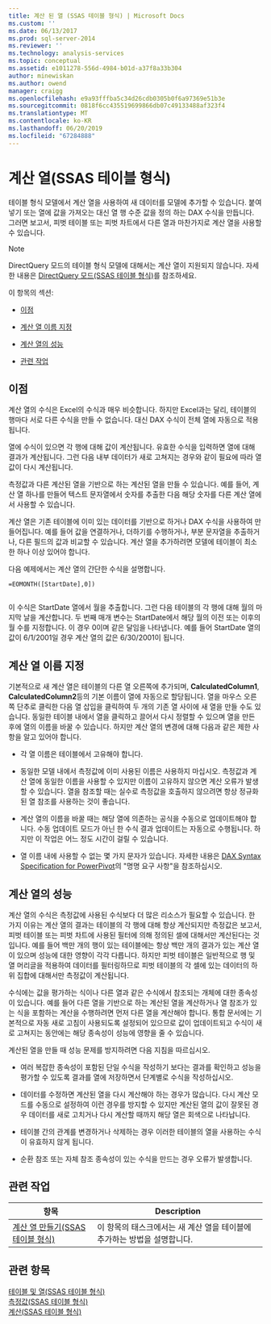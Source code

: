 ```yaml
---
title: 계산 된 열 (SSAS 테이블 형식) | Microsoft Docs
ms.custom: ''
ms.date: 06/13/2017
ms.prod: sql-server-2014
ms.reviewer: ''
ms.technology: analysis-services
ms.topic: conceptual
ms.assetid: e1011278-556d-4984-b01d-a37f8a33b304
author: minewiskan
ms.author: owend
manager: craigg
ms.openlocfilehash: e9a93fffba5c34d26cdb0305b0f6a97369e51b3e
ms.sourcegitcommit: 0818f6cc435519699866db07c49133488af323f4
ms.translationtype: MT
ms.contentlocale: ko-KR
ms.lasthandoff: 06/20/2019
ms.locfileid: "67284888"
---
```

# <a name="calculated-columns-ssas-tabular"></a>계산 열(SSAS 테이블 형식)
  테이블 형식 모델에서 계산 열을 사용하여 새 데이터를 모델에 추가할 수 있습니다. 붙여넣기 또는 열에 값을 가져오는 대신 열 행 수준 값을 정의 하는 DAX 수식을 만듭니다. 그러면 보고서, 피벗 테이블 또는 피벗 차트에서 다른 열과 마찬가지로 계산 열을 사용할 수 있습니다.  
  
> [!NOTE]  
>  DirectQuery 모드의 테이블 형식 모델에 대해서는 계산 열이 지원되지 않습니다. 자세한 내용은 [DirectQuery 모드&#40;SSAS 테이블 형식&#41;](directquery-mode-ssas-tabular.md)를 참조하세요.  
  
 이 항목의 섹션:  
  
-   [이점](#bkmk_understanding)  
  
-   [계산 열 이름 지정](#bkmk_naming)  
  
-   [계산 열의 성능](#bkmk_perf)  
  
-   [관련 작업](#bkmk_rel_tasks)  
  
##  <a name="bkmk_understanding"></a> 이점  
 계산 열의 수식은 Excel의 수식과 매우 비슷합니다. 하지만 Excel과는 달리, 테이블의 행마다 서로 다른 수식을 만들 수 없습니다. 대신 DAX 수식이 전체 열에 자동으로 적용됩니다.  
  
 열에 수식이 있으면 각 행에 대해 값이 계산됩니다. 유효한 수식을 입력하면 열에 대해 결과가 계산됩니다. 그런 다음 내부 데이터가 새로 고쳐지는 경우와 같이 필요에 따라 열 값이 다시 계산됩니다.  
  
 측정값과 다른 계산된 열을 기반으로 하는 계산된 열을 만들 수 있습니다. 예를 들어, 계산 열 하나를 만들어 텍스트 문자열에서 숫자를 추출한 다음 해당 숫자를 다른 계산 열에서 사용할 수 있습니다.  
  
 계산 열은 기존 테이블에 이미 있는 데이터를 기반으로 하거나 DAX 수식을 사용하여 만들어집니다. 예를 들어 값을 연결하거나, 더하기를 수행하거나, 부분 문자열을 추출하거나, 다른 필드의 값과 비교할 수 있습니다. 계산 열을 추가하려면 모델에 테이블이 최소한 하나 이상 있어야 합니다.  
  
 다음 예제에서는 계산 열의 간단한 수식을 설명합니다.  
  
```  
=EOMONTH([StartDate],0])  
  
```  
  
 이 수식은 StartDate 열에서 월을 추출합니다. 그런 다음 테이블의 각 행에 대해 월의 마지막 날을 계산합니다. 두 번째 매개 변수는 StartDate에서 해당 월의 이전 또는 이후의 월 수를 지정합니다. 이 경우 0이며 같은 달임을 나타냅니다. 예를 들어 StartDate 열의 값이 6/1/2001일 경우 계산 열의 값은 6/30/2001이 됩니다.  
  
##  <a name="bkmk_naming"></a> 계산 열 이름 지정  
 기본적으로 새 계산 열은 테이블의 다른 열 오른쪽에 추가되며, **CalculatedColumn1**, **CalculatedColumn2**등의 기본 이름이 열에 자동으로 할당됩니다. 열을 마우스 오른쪽 단추로 클릭한 다음 열 삽입을 클릭하여 두 개의 기존 열 사이에 새 열을 만들 수도 있습니다. 동일한 테이블 내에서 열을 클릭하고 끌어서 다시 정렬할 수 있으며 열을 만든 후에 열의 이름을 바꿀 수 있습니다. 하지만 계산 열의 변경에 대해 다음과 같은 제한 사항을 알고 있어야 합니다.  
  
-   각 열 이름은 테이블에서 고유해야 합니다.  
  
-   동일한 모델 내에서 측정값에 이미 사용된 이름은 사용하지 마십시오. 측정값과 계산 열에 동일한 이름을 사용할 수 있지만 이름이 고유하지 않으면 계산 오류가 발생할 수 있습니다. 열을 참조할 때는 실수로 측정값을 호출하지 않으려면 항상 정규화된 열 참조를 사용하는 것이 좋습니다.  
  
-   계산 열의 이름을 바꿀 때는 해당 열에 의존하는 공식을 수동으로 업데이트해야 합니다. 수동 업데이트 모드가 아닌 한 수식 결과 업데이트는 자동으로 수행됩니다. 하지만 이 작업은 어느 정도 시간이 걸릴 수 있습니다.  
  
-   열 이름 내에 사용할 수 없는 몇 가지 문자가 있습니다. 자세한 내용은 [DAX Syntax Specification for PowerPivot](/dax/dax-syntax-reference)의 "명명 요구 사항"을 참조하십시오.  
  
##  <a name="bkmk_perf"></a> 계산 열의 성능  
 계산 열의 수식은 측정값에 사용된 수식보다 더 많은 리소스가 필요할 수 있습니다. 한 가지 이유는 계산 열의 결과는 테이블의 각 행에 대해 항상 계산되지만 측정값은 보고서, 피벗 테이블 또는 피벗 차트에 사용된 필터에 의해 정의된 셀에 대해서만 계산된다는 것입니다. 예를 들어 백만 개의 행이 있는 테이블에는 항상 백만 개의 결과가 있는 계산 열이 있으며 성능에 대한 영향이 각각 다릅니다. 하지만 피벗 테이블은 일반적으로 행 및 열 머리글을 적용하여 데이터를 필터링하므로 피벗 테이블의 각 셀에 있는 데이터의 하위 집합에 대해서만 측정값이 계산됩니다.  
  
 수식에는 값을 평가하는 식이나 다른 열과 같은 수식에서 참조되는 개체에 대한 종속성이 있습니다. 예를 들어 다른 열을 기반으로 하는 계산된 열을 계산하거나 열 참조가 있는 식을 포함하는 계산을 수행하려면 먼저 다른 열을 계산해야 합니다. 통합 문서에는 기본적으로 자동 새로 고침이 사용되도록 설정되어 있으므로 값이 업데이트되고 수식이 새로 고쳐지는 동안에는 해당 종속성이 성능에 영향을 줄 수 있습니다.  
  
 계산된 열을 만들 때 성능 문제를 방지하려면 다음 지침을 따르십시오.  
  
-   여러 복잡한 종속성이 포함된 단일 수식을 작성하기 보다는 결과를 확인하고 성능을 평가할 수 있도록 결과를 열에 저장하면서 단계별로 수식을 작성하십시오.  
  
-   데이터를 수정하면 계산된 열을 다시 계산해야 하는 경우가 많습니다. 다시 계산 모드를 수동으로 설정하여 이런 경우를 방지할 수 있지만 계산된 열의 값이 잘못된 경우 데이터를 새로 고치거나 다시 계산할 때까지 해당 열은 회색으로 나타납니다.  
  
-   테이블 간의 관계를 변경하거나 삭제하는 경우 이러한 테이블의 열을 사용하는 수식이 유효하지 않게 됩니다.  
  
-   순환 참조 또는 자체 참조 종속성이 있는 수식을 만드는 경우 오류가 발생합니다.  
  
##  <a name="bkmk_rel_tasks"></a> 관련 작업  
  
|항목|Description|  
|-----------|-----------------|  
|[계산 열 만들기&#40;SSAS 테이블 형식&#41;](ssas-calculated-columns-create-a-calculated-column.md)|이 항목의 태스크에서는 새 계산 열을 테이블에 추가하는 방법을 설명합니다.|  
  
## <a name="see-also"></a>관련 항목  
 [테이블 및 열&#40;SSAS 테이블 형식&#41;](tables-and-columns-ssas-tabular.md)   
 [측정값&#40;SSAS 테이블 형식&#41;](measures-ssas-tabular.md)   
 [계산&#40;SSAS 테이블 형식&#41;](calculations-ssas-tabular.md)  
  
  
